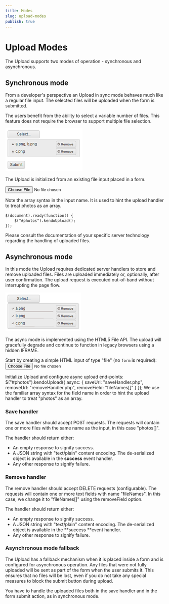 ```yaml
---
title: Modes
slug: upload-modes
publish: true
---
```

# Upload Modes

The Upload supports two modes of operation - synchronous and asynchronous.

## Synchronous mode
From a developer's perspective an Upload in sync mode behaves much like a regular file input. The selected files will be uploaded when the form is submitted.

The users benefit from the ability to select a variable number of files. This feature does not require the browser to support multiple file selection.

![](upload-sync.png)

The Upload is initialized from an existing file input placed in a form.
    <form method="post" action="handler.php">
        <div>
            <input name="photos[]" id="photos" type="file" />
        </div>
    </form>

Note the array syntax in the input name. It is used to hint the upload handler to treat photos as an array.

    $(document).ready(function() {
        $("#photos").kendoUpload();
    });

Please consult the documentation of your specific server technology regarding the handling of uploaded files.

## Asynchronous mode

In this mode the Upload requires dedicated server handlers to store and remove uploaded files. Files are uploaded immediately or, optionally, after user confirmation. The upload request is executed out-of-band without interrupting the page flow.

![](upload-async.png)

The async mode is implemented using the HTML5 File API. The upload will gracefully degrade and continue to function in legacy browsers using a hidden IFRAME.

Start by creating a simple HTML input of type "file" (no `form` is required):
    <input name="photos[]" id="photos" type="file" />

Initialize Upload and configure async upload end-points:
    $("#photos").kendoUpload({
        async: {
            saveUrl: "saveHandler.php",
            removeUrl: "removeHandler.php",
            removeField: "fileNames[]"
        }
    });
We use the familiar array syntax for the field name in order to hint the upload handler to treat "photos" as an array.

### Save handler
The save handler should accept POST requests. The requests will contain one or more files with the same name as the input, in this case "photos[]".

The handler should return either:

*   An empty response to signify success.
*   A JSON string with "text/plain" content encoding. The de-serialized object is available in the **success** event handler.
*   Any other response to signify failure.

### Remove handler
The remove handler should accept DELETE requests (configurable). The requests will contain one or more text fields with name "fileNames". In this case, we change it to "fileNames[]" using the removeField option.

The handler should return either:

*   An empty response to signify success.
*   A JSON string with "text/plain" content encoding. The de-serialized object is available in the **success **event handler.
*   Any other response to signify failure.

### Asynchronous mode fallback
The Upload has a fallback mechanism when it is placed inside a form and is configured for asynchronous operation. Any files that were not fully uploaded will be sent as part of the form when the user submits it. This ensures that no files will be lost, even if you do not take any special measures to block the submit button during upload.

You have to handle the uploaded files both in the save handler and in the form submit action, as in synchronous mode.
